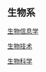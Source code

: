 ## 生物系

[生物信息学](个人申请总结/生物系/生物信息学/README.md)

[生物技术](个人申请总结/生物系/生物技术/README.md)

[生物科学](个人申请总结/生物系/生物科学/README.md)
